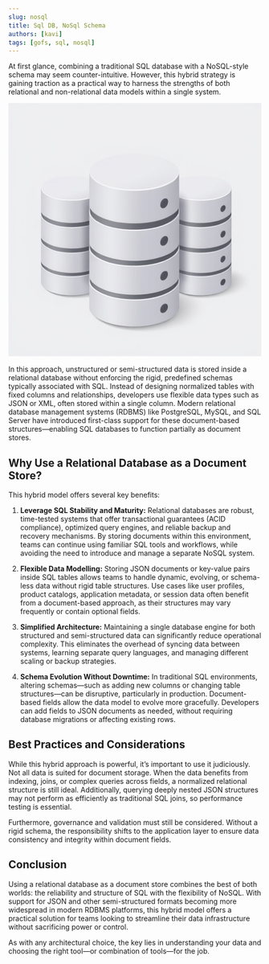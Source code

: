 ```yaml
---
slug: nosql
title: Sql DB, NoSql Schema
authors: [kavi]
tags: [gofs, sql, nosql]
---
```


At first glance, combining a traditional SQL database with a NoSQL-style schema may seem counter-intuitive. However, this hybrid strategy is gaining traction as a practical way to harness the strengths of both relational and non-relational data models within a single system.

<!-- truncate -->

![nosql](./img/nosql.jpg)

In this approach, unstructured or semi-structured data is stored inside a relational database without enforcing the rigid, predefined schemas typically associated with SQL. Instead of designing normalized tables with fixed columns and relationships, developers use flexible data types such as JSON or XML, often stored within a single column. Modern relational database management systems (RDBMS) like PostgreSQL, MySQL, and SQL Server have introduced first-class support for these document-based structures—enabling SQL databases to function partially as document stores.

## Why Use a Relational Database as a Document Store?

This hybrid model offers several key benefits:

1. **Leverage SQL Stability and Maturity:**
   Relational databases are robust, time-tested systems that offer transactional guarantees (ACID compliance), optimized query engines, and reliable backup and recovery mechanisms. By storing documents within this environment, teams can continue using familiar SQL tools and workflows, while avoiding the need to introduce and manage a separate NoSQL system.

2. **Flexible Data Modelling:**
   Storing JSON documents or key-value pairs inside SQL tables allows teams to handle dynamic, evolving, or schema-less data without rigid table structures. Use cases like user profiles, product catalogs, application metadata, or session data often benefit from a document-based approach, as their structures may vary frequently or contain optional fields.

3. **Simplified Architecture:**
   Maintaining a single database engine for both structured and semi-structured data can significantly reduce operational complexity. This eliminates the overhead of syncing data between systems, learning separate query languages, and managing different scaling or backup strategies.

4. **Schema Evolution Without Downtime:**
   In traditional SQL environments, altering schemas—such as adding new columns or changing table structures—can be disruptive, particularly in production. Document-based fields allow the data model to evolve more gracefully. Developers can add fields to JSON documents as needed, without requiring database migrations or affecting existing rows.

## Best Practices and Considerations

While this hybrid approach is powerful, it’s important to use it judiciously. Not all data is suited for document storage. When the data benefits from indexing, joins, or complex queries across fields, a normalized relational structure is still ideal. Additionally, querying deeply nested JSON structures may not perform as efficiently as traditional SQL joins, so performance testing is essential.

Furthermore, governance and validation must still be considered. Without a rigid schema, the responsibility shifts to the application layer to ensure data consistency and integrity within document fields.

## Conclusion

Using a relational database as a document store combines the best of both worlds: the reliability and structure of SQL with the flexibility of NoSQL. With support for JSON and other semi-structured formats becoming more widespread in modern RDBMS platforms, this hybrid model offers a practical solution for teams looking to streamline their data infrastructure without sacrificing power or control.

As with any architectural choice, the key lies in understanding your data and choosing the right tool—or combination of tools—for the job.
